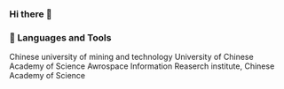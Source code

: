 ### Hi there 👋

<!--
**XavierMFC/XavierMFC** is a ✨ _special_ ✨ repository because its `README.md` (this file) appears on your GitHub profile.

Here are some ideas to get you started:

- 🔭 I’m currently working on a lab
- 🌱 I’m currently learning fundation model in vision
-->

### 🔨 Languages and Tools

<!-- ### Education 👋 -->

Chinese university of mining and technology
University of Chinese Academy of Science
Awrospace Information Reaserch institute, Chinese Academy of Science



